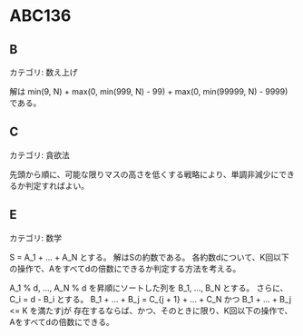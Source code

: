 # ABC136

## B
カテゴリ: 数え上げ

解は min(9, N) + max(0, min(999, N) - 99) + max(0, min(99999, N) - 9999) である。

## C
カテゴリ: 貪欲法

先頭から順に、可能な限りマスの高さを低くする戦略により、単調非減少にできるか判定すればよい。

## E
カテゴリ: 数学

S = A_1 + ... + A_N とする。
解はSの約数である。
各約数dについて、K回以下の操作で、Aをすべてdの倍数にできるか判定する方法を考える。

A_1 % d, ..., A_N % d を昇順にソートした列を B_1, ..., B_N とする。
さらに、 C_i = d - B_i とする。
B_1 + ... + B_j = C_{j + 1} + ... + C_N かつ B_1 + ... + B_j <= K を満たすjが
存在するならば、かつ、そのときに限り、K回以下の操作で、Aをすべてdの倍数にできる。
